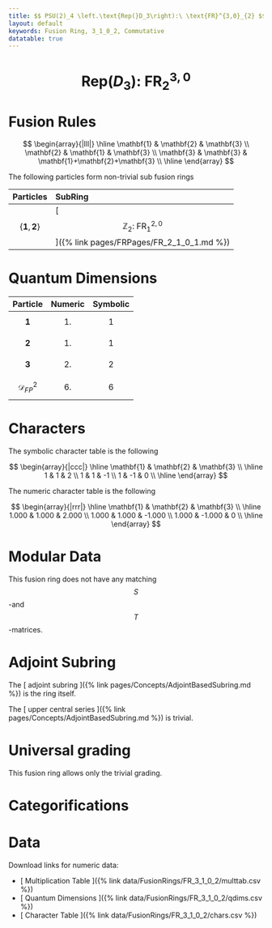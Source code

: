 ```yaml
---
title: $$ PSU(2)_4 \left.\text{Rep(}D_3\right):\ \text{FR}^{3,0}_{2} $$
layout: default
keywords: Fusion Ring, 3_1_0_2, Commutative
datatable: true
---
```

# $$ \left.\text{Rep(}D_3\right):\ \text{FR}^{3,0}_{2} $$


# Fusion Rules

$$
\begin{array}{|lll|}
\hline
 \mathbf{1} & \mathbf{2} & \mathbf{3} \\
 \mathbf{2} & \mathbf{1} & \mathbf{3} \\
 \mathbf{3} & \mathbf{3} & \mathbf{1}+\mathbf{2}+\mathbf{3} \\
\hline
\end{array}
$$


The following particles form non-trivial sub fusion rings

| Particles | SubRing |
| :------ | :------ |
| $$ \{\mathbf{1},\mathbf{2}\} $$ | [ $$ \mathbb{Z}_2:\ \text{FR}^{2,0}_{1} $$ ]({% link pages/FRPages/FR_2_1_0_1.md %}) |

# Quantum Dimensions

| Particle | Numeric | Symbolic |
| :------ | :------ | :------ |
| $$ \mathbf{1} $$ | $$ 1. $$ | $$ 1 $$ |
| $$ \mathbf{2} $$ | $$ 1. $$ | $$ 1 $$ |
| $$ \mathbf{3} $$ | $$ 2. $$ | $$ 2 $$ |
| $$ \mathcal{D}_{FP}^2 $$ | $$ 6. $$ | $$ 6 $$ |

# Characters

The symbolic character table is the following

$$
\begin{array}{|ccc|}
\hline
 \mathbf{1} & \mathbf{2} & \mathbf{3} \\
\hline
 1 & 1 & 2 \\
 1 & 1 & -1 \\
 1 & -1 & 0 \\
\hline
\end{array}
$$

The numeric character table is the following

$$
\begin{array}{|rrr|}
\hline
 \mathbf{1} & \mathbf{2} & \mathbf{3} \\
\hline
 1.000 & 1.000 & 2.000 \\
 1.000 & 1.000 & -1.000 \\
 1.000 & -1.000 & 0 \\
\hline
\end{array}
$$

# Modular Data

This fusion ring does not have any matching $$ S $$-and $$ T $$-matrices.

# Adjoint Subring

The [ adjoint subring ]({% link pages/Concepts/AdjointBasedSubring.md %}) is the ring itself.

The [ upper central series ]({% link pages/Concepts/AdjointBasedSubring.md %}) is trivial.

# Universal grading

This fusion ring allows only the trivial grading.

# Categorifications


# Data

Download links for numeric data:

* [ Multiplication Table ]({% link data/FusionRings/FR_3_1_0_2/multtab.csv %})
* [ Quantum Dimensions ]({% link data/FusionRings/FR_3_1_0_2/qdims.csv %})
* [ Character Table ]({% link data/FusionRings/FR_3_1_0_2/chars.csv %})
